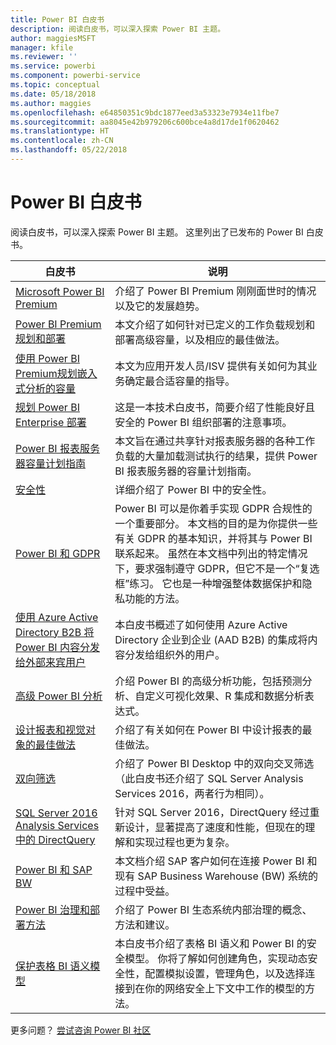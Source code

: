 ```yaml
---
title: Power BI 白皮书
description: 阅读白皮书，可以深入探索 Power BI 主题。
author: maggiesMSFT
manager: kfile
ms.reviewer: ''
ms.service: powerbi
ms.component: powerbi-service
ms.topic: conceptual
ms.date: 05/18/2018
ms.author: maggies
ms.openlocfilehash: e64850351c9bdc1877eed3a53323e7934e11fbe7
ms.sourcegitcommit: aa8045e42b979206c600bce4a8d17de1f0620462
ms.translationtype: HT
ms.contentlocale: zh-CN
ms.lasthandoff: 05/22/2018
---
```

# <a name="whitepapers-for-power-bi"></a>Power BI 白皮书

阅读白皮书，可以深入探索 Power BI 主题。 这里列出了已发布的 Power BI 白皮书。

| 白皮书 | 说明 |
| --- | --- |
| [Microsoft Power BI Premium](https://aka.ms/pbipremiumwhitepaper) |介绍了 Power BI Premium 刚刚面世时的情况以及它的发展趋势。 |
| [Power BI Premium 规划和部署](https://aka.ms/Premium-Capacity-Planning-Deployment)| 本文介绍了如何针对已定义的工作负载规划和部署高级容量，以及相应的最佳做法。|
| [使用 Power BI Premium规划嵌入式分析的容量](https://aka.ms/pbiewhitepaper) |本文为应用开发人员/ISV 提供有关如何为其业务确定最合适容量的指导。 |
| [规划 Power BI Enterprise 部署](https://aka.ms/pbienterprisedeploy) |这是一本技术白皮书，简要介绍了性能良好且安全的 Power BI 组织部署的注意事项。 |
| [Power BI 报表服务器容量计划指南](report-server/capacity-planning.md) |本文旨在通过共享针对报表服务器的各种工作负载的大量加载测试执行的结果，提供 Power BI 报表服务器的容量计划指南。 |
| [安全性](service-admin-power-bi-security.md) |详细介绍了 Power BI 中的安全性。 |
| [Power BI 和 GDPR](https://aka.ms/power-bi-gdpr-whitepaper)| Power BI 可以是你着手实现 GDPR 合规性的一个重要部分。 本文档的目的是为你提供一些有关 GDPR 的基本知识，并将其与 Power BI 联系起来。 虽然在本文档中列出的特定情况下，要求强制遵守 GDPR，但它不是一个“复选框”练习。 它也是一种增强整体数据保护和隐私功能的方法。|
| [使用 Azure Active Directory B2B 将 Power BI 内容分发给外部来宾用户](https://aka.ms/powerbi-b2b-whitepaper)|本白皮书概述了如何使用 Azure Active Directory 企业到企业 (AAD B2B) 的集成将内容分发给组织外的用户。|
| [高级 Power BI 分析](https://info.microsoft.com/advanced-analytics-with-power-bi.html?Is=Website) |介绍 Power BI 的高级分析功能，包括预测分析、自定义可视化效果、R 集成和数据分析表达式。 |
| [设计报表和视觉对象的最佳做法](power-bi-visualization-best-practices.md) |介绍了有关如何在 Power BI 中设计报表的最佳做法。 |
| [双向筛选](desktop-bidirectional-filtering.md) |介绍了 Power BI Desktop 中的双向交叉筛选（此白皮书还介绍了 SQL Server Analysis Services 2016，两者行为相同）。 |
| [SQL Server 2016 Analysis Services 中的 DirectQuery](https://blogs.msdn.microsoft.com/analysisservices/2017/04/06/directquery-in-sql-server-2016-analysis-services-whitepaper/) |针对 SQL Server 2016，DirectQuery 经过重新设计，显著提高了速度和性能，但现在的理解和实现过程也更为复杂。 |
| [Power BI 和 SAP BW](https://aka.ms/powerbiandsapbw)| 本文档介绍 SAP 客户如何在连接 Power BI 和现有 SAP Business Warehouse (BW) 系统的过程中受益。|
| [Power BI 治理和部署方法](http://go.microsoft.com/fwlink/?LinkId=785915&clcid=0x409) | 介绍了 Power BI 生态系统内部治理的概念、方法和建议。 |
| [保护表格 BI 语义模型](http://download.microsoft.com/download/D/2/0/D20E1C5F-72EA-4505-9F26-FEF9550EFD44/Securing%20the%20Tabular%20BI%20Semantic%20Model.docx) |本白皮书介绍了表格 BI 语义和 Power BI 的安全模型。 你将了解如何创建角色，实现动态安全性，配置模拟设置，管理角色，以及选择连接到在你的网络安全上下文中工作的模型的方法。 |

更多问题？ [尝试咨询 Power BI 社区](http://community.powerbi.com/)
